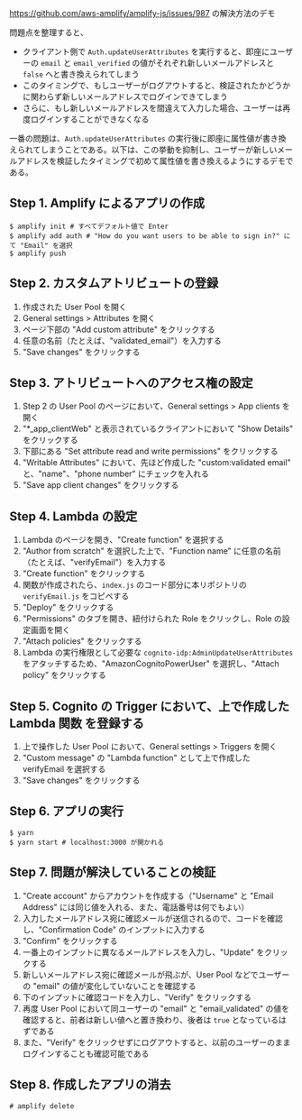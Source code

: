 https://github.com/aws-amplify/amplify-js/issues/987 の解決方法のデモ

問題点を整理すると、

- クライアント側で `Auth.updateUserAttributes` を実行すると、即座にユーザーの `email` と `email_verified` の値がそれぞれ新しいメールアドレスと `false` へと書き換えられてしまう
- このタイミングで、もしユーザーがログアウトすると、検証されたかどうかに関わらず新しいメールアドレスでログインできてしまう
- さらに、もし新しいメールアドレスを間違えて入力した場合、ユーザーは再度ログインすることができなくなる

一番の問題は、`Auth.updateUserAttributes` の実行後に即座に属性値が書き換えられてしまうことである。以下は、この挙動を抑制し、ユーザーが新しいメールアドレスを検証したタイミングで初めて属性値を書き換えるようにするデモである。

## Step 1. Amplify によるアプリの作成

```
$ amplify init # すべてデフォルト値で Enter
$ amplify add auth # "How do you want users to be able to sign in?" にて "Email" を選択
$ amplify push
```

## Step 2. カスタムアトリビュートの登録

1. 作成された User Pool を開く
2. General settings > Attributes を開く
3. ページ下部の "Add custom attribute" をクリックする
4. 任意の名前（たとえば、"validated_email"）を入力する
5. "Save changes" をクリックする

## Step 3. アトリビュートへのアクセス権の設定

1. Step 2 の User Pool のページにおいて、General settings > App clients を開く
2. "\*\_app_clientWeb" と表示されているクライアントにおいて "Show Details" をクリックする
3. 下部にある "Set attribute read and write permissions" をクリックする
4. "Writable Attributes" において、先ほど作成した "custom:validated email" と、"name"、"phone number" にチェックを入れる
5. "Save app client changes" をクリックする

## Step 4. Lambda の設定

1. Lambda のページを開き、"Create function" を選択する
2. "Author from scratch" を選択した上で、"Function name" に任意の名前（たとえば、"verifyEmail"）を入力する
3. "Create function" をクリックする
4. 関数が作成されたら、`index.js` のコード部分に本リポジトリの `verifyEmail.js` をコピペする
5. "Deploy" をクリックする
6. "Permissions" のタブを開き、紐付けられた Role をクリックし、Role の設定画面を開く
7. "Attach policies" をクリックする
8. Lambda の実行権限として必要な `cognito-idp:AdminUpdateUserAttributes` をアタッチするため、"AmazonCognitoPowerUser" を選択し、"Attach policy" をクリックする

## Step 5. Cognito の Trigger において、上で作成した Lambda 関数 を登録する

1. 上で操作した User Pool において、General settings > Triggers を開く
2. "Custom message" の "Lambda function" として上で作成した verifyEmail を選択する
3. "Save changes" をクリックする

## Step 6. アプリの実行

```
$ yarn
$ yarn start # localhost:3000 が開かれる
```

## Step 7. 問題が解決していることの検証

1. "Create account" からアカウントを作成する（"Username" と "Email Address" には同じ値を入れる、また、電話番号は何でもよい）
2. 入力したメールアドレス宛に確認メールが送信されるので、コードを確認し、"Confirmation Code" のインプットに入力する
3. "Confirm" をクリックする
4. 一番上のインプットに異なるメールアドレスを入力し、"Update" をクリックする
5. 新しいメールアドレス宛に確認メールが飛ぶが、User Pool などでユーザーの "email" の値が変化していないことを確認する
6. 下のインプットに確認コードを入力し、"Verify" をクリックする
7. 再度 User Pool において同ユーザーの "email" と "email_validated" の値を確認すると、前者は新しい値へと置き換わり、後者は `true` となっているはずである
8. また、"Verify" をクリックせずにログアウトすると、以前のユーザーのままログインすることも確認可能である

## Step 8. 作成したアプリの消去

```
# amplify delete
```
